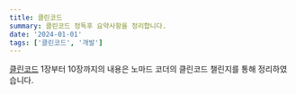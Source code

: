 ```yaml
---
title: 클린코드
summary: 클린코드 정독후 요약사항을 정리합니다.
date: '2024-01-01'
tags: ['클린코드', '개발']
---
```


[클린코드](https://www.yes24.com/Product/Goods/11681152) 1장부터 10장까지의 내용은 노마드 코더의 클린코드 챌린지를 통해 정리하였습니다.<br>
